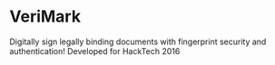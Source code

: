 # VeriMark
Digitally sign legally binding documents with fingerprint security and authentication!
Developed for HackTech 2016
